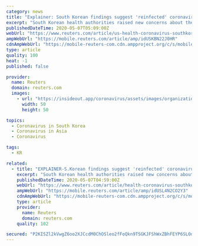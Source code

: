 ```yaml
---
category: news
title: "Explainer: South Korean findings suggest 'reinfected' coronavirus cases are false positives"
excerpt: "South Korean health authorities raised new concerns about the novel coronavirus after reporting last month that dozens of patients who had recovered from the illness later tested positive again."
publishedDateTime: 2020-05-07T05:09:00Z
webUrl: "https://www.reuters.com/article/us-health-coronavirus-southkorea-explain-idUSKBN22J0HR"
ampWebUrl: "https://mobile.reuters.com/article/amp/idUSKBN22J0HR"
cdnAmpWebUrl: "https://mobile-reuters-com.cdn.ampproject.org/c/s/mobile.reuters.com/article/amp/idUSKBN22J0HR"
type: article
quality: 100
heat: -1
published: false

provider:
  name: Reuters
  domain: reuters.com
  images:
    - url: "https://insideout.app/coronavirus/assets/images/organizations/reuters.com-50x50.jpg"
      width: 50
      height: 50

topics:
  - Coronavirus in South Korea
  - Coronavirus in Asia
  - Coronavirus

tags:
  - KR

related:
  - title: "EXPLAINER-S.Korean findings suggest 'reinfected' coronavirus cases are false positives"
    excerpt: "South Korean health authorities raised new concerns about the novel coronavirus after reporting last month that dozens of patients who had recovered from the illness later tested positive again."
    publishedDateTime: 2020-05-07T04:59:00Z
    webUrl: "https://www.reuters.com/article/health-coronavirus-southkorea-explainer-idUSL4N2CO2Y3"
    ampWebUrl: "https://mobile.reuters.com/article/amp/idUSL4N2CO2Y3"
    cdnAmpWebUrl: "https://mobile-reuters-com.cdn.ampproject.org/c/s/mobile.reuters.com/article/amp/idUSL4N2CO2Y3"
    type: article
    provider:
      name: Reuters
      domain: reuters.com
    quality: 102

secured: "P2KISZl2kVwgZ6oo2XJCcdM0ChOSleo2fFoQkn9TSGKJFShWxZBhFEYP6SLOdq20TfWA0ULXTuFI6ndbMoRFlRITFNhpzS9vMO4f1OOzkmsiIJpgJrwkXqrHUYcrIy72J2sUBpB3Zts52e11OzLhcyqZhrrsSKgDrlhsI8BnbtEqneJKODerd+Pk6qe/BfESj4p0r7xA3+NMdVgkQvGdrEqEkMqqiP/6V7JXv7wW0GF82AXM6XixY+4Sp9QUXMK5BJeEIN1NKYImAKVsp0+oFt16Jm+woAlLCpx6LRmgVI5rCDmsXtlieHjGlSMSE1DN1bUE3O6zImJW+4b1/qMeNUJNdwpiwlY/ij96CXi5Is9l/TEcWhc4KI9uh6qWw0AD6Jvz8sqFEC1XFdI+pSahhibLtUlc4cy5S9CTvcfGTOPsl9NHFW/LllboaTna3VNSZB6mfpfBr9ouaZprQXpb/vaSmb3n7YO6wJQzA6BMRKE=;hMedS1RDA2cDx1GLOv2H5A=="
---
```


